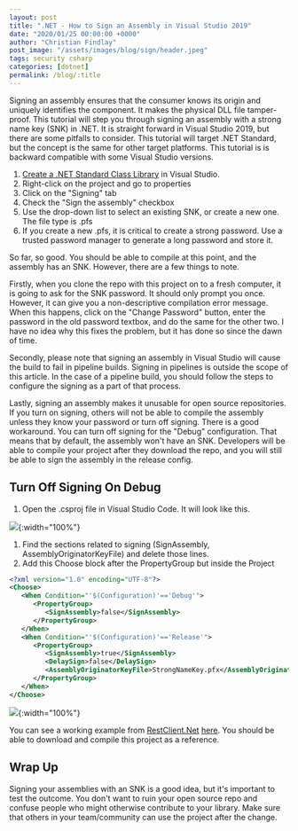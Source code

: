 ```yaml
---
layout: post
title: ".NET - How to Sign an Assembly in Visual Studio 2019"
date: "2020/01/25 00:00:00 +0000"
author: "Christian Findlay"
post_image: "/assets/images/blog/sign/header.jpeg"
tags: security csharp
categories: [dotnet]
permalink: /blog/:title
---
```


Signing an assembly ensures that the consumer knows its origin and uniquely identifies the component. It makes the physical DLL file tamper-proof. This tutorial will step you through signing an assembly with a strong name key (SNK) in .NET. It is straight forward in Visual Studio 2019, but there are some pitfalls to consider. This tutorial will target .NET Standard, but the concept is the same for other target platforms. This tutorial is is backward compatible with some Visual Studio versions.

1.  [Create a .NET Standard Class Library](https://docs.microsoft.com/en-us/dotnet/core/tutorials/library-with-visual-studio?tabs=csharp) in Visual Studio.
2.  Right-click on the project and go to properties
3.  Click on the "Signing" tab
4.  Check the "Sign the assembly" checkbox
5.  Use the drop-down list to select an existing SNK, or create a new one. The file type is .pfs
6.  If you create a new .pfs, it is critical to create a strong password. Use a trusted password manager to generate a long password and store it.

So far, so good. You should be able to compile at this point, and the assembly has an SNK. However, there are a few things to note. 

Firstly, when you clone the repo with this project on to a fresh computer, it is going to ask for the SNK password. It should only prompt you once. However, it can give you a non-descriptive compilation error message. When this happens, click on the "Change Password" button, enter the password in the old password textbox, and do the same for the other two. I have no idea why this fixes the problem, but it has done so since the dawn of time.

Secondly, please note that signing an assembly in Visual Studio will cause the build to fail in pipeline builds. Signing in pipelines is outside the scope of this article. In the case of a pipeline build, you should follow the steps to configure the signing as a part of that process.

Lastly, signing an assembly makes it unusable for open source repositories. If you turn on signing, others will not be able to compile the assembly unless they know your password or turn off signing. There is a good workaround. You can turn off signing for the "Debug" configuration. That means that by default, the assembly won't have an SNK. Developers will be able to compile your project after they download the repo, and you will still be able to sign the assembly in the release config.

Turn Off Signing On Debug
-------------------------

1.  Open the .csproj file in Visual Studio Code. It will look like this.

![](https://uploads-ssl.webflow.com/62b7c41e60a360d43510906f/62ba6faf7b968d68c150ac71_image.png){:width="100%"}

1.  Find the sections related to signing (SignAssembly, AssemblyOriginatorKeyFile) and delete those lines.
2.  Add this Choose block after the PropertyGroup but inside the Project

```xml
<?xml version="1.0" encoding="UTF-8"?>
<Choose>
   <When Condition="'$(Configuration)'=='Debug'">
      <PropertyGroup>
         <SignAssembly>false</SignAssembly>
      </PropertyGroup>
   </When>
   <When Condition="'$(Configuration)'=='Release'">
      <PropertyGroup>
         <SignAssembly>true</SignAssembly>
         <DelaySign>false</DelaySign>
         <AssemblyOriginatorKeyFile>StrongNameKey.pfx</AssemblyOriginatorKeyFile>
      </PropertyGroup>
   </When>
</Choose>
```
    

![](https://uploads-ssl.webflow.com/62b7c41e60a360d43510906f/62ba6faff04e595b958667e8_image-1.png){:width="100%"}

You can see a working example from [RestClient.Net](https://github.com/MelbourneDeveloper/RestClient.Net) [here](https://github.com/MelbourneDeveloper/RestClient.Net/blob/58f6a1d552357f7de443a7d846039a68703325d2/RestClient.Net/RestClient.Net.csproj#L54). You should be able to download and compile this project as a reference.

Wrap Up
-------

Signing your assemblies with an SNK is a good idea, but it's important to test the outcome. You don't want to ruin your open source repo and confuse people who might otherwise contribute to your library. Make sure that others in your team/community can use the project after the change.